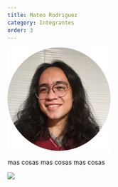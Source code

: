 ```yaml
---
title: Mateo Rodriguez
category: Integrantes
order: 3
---
```



![Alt text](../../images/Mateo.png?raw=true "Posicion")

mas cosas mas cosas mas cosas

![](//placehold.it/800x600)

